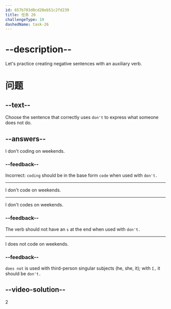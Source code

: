 ```yaml
---
id: 657b703d0cd20eb51c2fd239
title: 任务 26
challengeType: 19
dashedName: task-26
---
```


# --description--

Let's practice creating negative sentences with an auxiliary verb.

# 问题

## --text--

Choose the sentence that correctly uses `don't` to express what someone does not do.

## --answers--

I don't coding on weekends.

### --feedback--

Incorrect: `coding` should be in the base form `code` when used with `don't.`

---

I don't code on weekends.

---

I don't codes on weekends.

### --feedback--

The verb should not have an `s` at the end when used with `don't.`

---

I does not code on weekends.

### --feedback--

`does not` is used with third-person singular subjects (he, she, it); with `I,` it should be `don't.`

## --video-solution--

2
